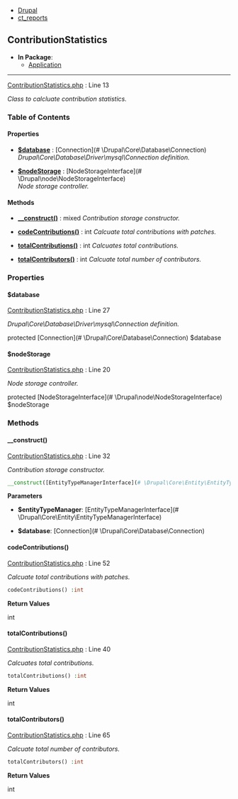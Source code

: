 
- [Drupal](../namespaces/drupal.md)
- [ct_reports](../namespaces/drupal-ct-reports.md)


## ContributionStatistics


- **In Package**:
    - [Application](../packages/Application.md)
  


---





[ContributionStatistics.php](../files/web-modules-custom-ct-reports-src-contributionstatistics.md) : Line 13

*Class to calcluate contribution statistics.*









### Table of Contents









#### Properties
- **[$database](../classes/Drupal-ct-reports-ContributionStatistics.md#database)**
         : [Connection](# \Drupal\Core\Database\Connection)  
*Drupal\Core\Database\Driver\mysql\Connection definition.*

- **[$nodeStorage](../classes/Drupal-ct-reports-ContributionStatistics.md#nodestorage)**
         : [NodeStorageInterface](# \Drupal\node\NodeStorageInterface)  
*Node storage controller.*


#### Methods
- **[__construct()](../classes/Drupal-ct-reports-ContributionStatistics.md#__construct)**
           : mixed
*Contribution storage constructor.*

- **[codeContributions()](../classes/Drupal-ct-reports-ContributionStatistics.md#codecontributions)**
           : int
*Calcuate total contributions with patches.*

- **[totalContributions()](../classes/Drupal-ct-reports-ContributionStatistics.md#totalcontributions)**
           : int
*Calcuates total contributions.*

- **[totalContributors()](../classes/Drupal-ct-reports-ContributionStatistics.md#totalcontributors)**
           : int
*Calcuate total number of contributors.*







### Properties

#### $database

[ContributionStatistics.php](../files/web-modules-custom-ct-reports-src-contributionstatistics.md) : Line 27

*Drupal\Core\Database\Driver\mysql\Connection definition.*


protected [Connection](# \Drupal\Core\Database\Connection) $database







#### $nodeStorage

[ContributionStatistics.php](../files/web-modules-custom-ct-reports-src-contributionstatistics.md) : Line 20

*Node storage controller.*


protected [NodeStorageInterface](# \Drupal\node\NodeStorageInterface) $nodeStorage









### Methods

#### __construct()

[ContributionStatistics.php](../files/web-modules-custom-ct-reports-src-contributionstatistics.md) : Line 32

*Contribution storage constructor.*

```php
__construct([EntityTypeManagerInterface](# \Drupal\Core\Entity\EntityTypeManagerInterface) $entityTypeManager, [Connection](# \Drupal\Core\Database\Connection) $database) :mixed
```




**Parameters**

- **$entityTypeManager**: [EntityTypeManagerInterface](# \Drupal\Core\Entity\EntityTypeManagerInterface)
    
- **$database**: [Connection](# \Drupal\Core\Database\Connection)
    







#### codeContributions()

[ContributionStatistics.php](../files/web-modules-custom-ct-reports-src-contributionstatistics.md) : Line 52

*Calcuate total contributions with patches.*

```php
codeContributions() :int
```









**Return Values**

int



#### totalContributions()

[ContributionStatistics.php](../files/web-modules-custom-ct-reports-src-contributionstatistics.md) : Line 40

*Calcuates total contributions.*

```php
totalContributions() :int
```









**Return Values**

int



#### totalContributors()

[ContributionStatistics.php](../files/web-modules-custom-ct-reports-src-contributionstatistics.md) : Line 65

*Calcuate total number of contributors.*

```php
totalContributors() :int
```









**Return Values**

int





